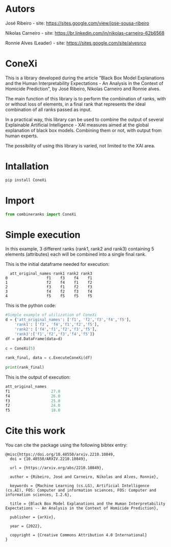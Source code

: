 # Autors

José Ribeiro - site: https://sites.google.com/view/jose-sousa-ribeiro

Níkolas Carneiro - site: https://br.linkedin.com/in/nikolas-carneiro-62b6568

Ronnie Alves (Leader) - site: https://sites.google.com/site/alvesrco

# ConeXi

This is a library developed during the article "Black Box Model Explanations and the Human Interpretability Expectations - An Analysis in the Context of Homicide Prediction", by José Ribeiro, Nikolas Carneiro and Ronnie alves.

The main function of this library is to perform the combination of ranks, with or without loss of elements, in a final rank that represents the ideal combination of all ranks passed as input.

In a practical way, this library can be used to combine the output of several Explainable Artificial Intelligence - XAI measures aimed at the global explanation of black box models. Combining them or not, with output from human experts.

The possibility of using this library is varied, not limited to the XAI area.

# Intallation

```python
pip install ConeXi
```

# Import

```python
from combineranks import ConeXi
```

# Simple execution

In this example, 3 different ranks (rank1, rank2 and rank3) containing 5 elements (attributes) each will be combined into a single final rank.

This is the initial dataframe needed for execution:

```
  att_original_names rank1 rank2 rank3
0                 f1    f3    f4    f1
1                 f2    f4    f1    f2
2                 f3    f1    f2    f3
3                 f4    f2    f3    f4
4                 f5    f5    f5    f5
```

This is the python code:

```python
#Simple example of utilization of ConeXi
d = {'att_original_names': ['f1', 'f2','f3','f4','f5'], 
    'rank1': ['f3', 'f4','f1','f2','f5'],
    'rank2': ['f4','f1','f2','f3','f5'],
    'rank3':['f1','f2','f3','f4','f5']}
df = pd.DataFrame(data=d)
    
c = ConeXi(5)
    
rank_final, data = c.ExecuteConeXi(df)
    
print(rank_final)
```

This is the output of execution:

```python
att_original_names      
f1                  27.0
f4                  26.0
f3                  25.0
f2                  24.0
f5                  18.0
```

# Cite this work

You can cite the package using the following bibtex entry:
```
@misc{https://doi.org/10.48550/arxiv.2210.10849,
  doi = {10.48550/ARXIV.2210.10849},
  
  url = {https://arxiv.org/abs/2210.10849},
  
  author = {Ribeiro, José and Carneiro, Níkolas and Alves, Ronnie},
  
  keywords = {Machine Learning (cs.LG), Artificial Intelligence (cs.AI), FOS: Computer and information sciences, FOS: Computer and information sciences, I.2.6},
  
  title = {Black Box Model Explanations and the Human Interpretability Expectations -- An Analysis in the Context of Homicide Prediction},
  
  publisher = {arXiv},
  
  year = {2022},
  
  copyright = {Creative Commons Attribution 4.0 International}
}
```
